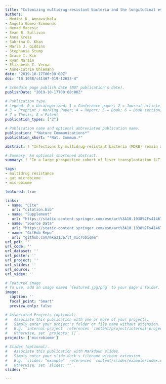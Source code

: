 ```yaml
---
title: "Colonizing multidrug-resistant bacteria and the longitudinal evolution of the intestinal microbiome after liver transplantation"
authors:
- Medini K. Annavajhala
- Angela Gomez-Simmonds
- Nenad Macesic
- Sean B. Sullivan
- Anna Kress
- Sabrina D. Khan
- Marla J. Giddins
- Stephania Stump
- Grace I. Kim
- Ryan Narain
- Elizabeth C. Verna
- Anne-Catrin Uhlemann
date: "2019-10-17T00:00:00Z"
doi: "10.1038/s41467-019-12633-4"

# Schedule page publish date (NOT publication's date).
publishDate: "2019-10-17T00:00:00Z"

# Publication type.
# Legend: 0 = Uncategorized; 1 = Conference paper; 2 = Journal article;
# 3 = Preprint / Working Paper; 4 = Report; 5 = Book; 6 = Book section;
# 7 = Thesis; 8 = Patent
publication_types: ["2"]

# Publication name and optional abbreviated publication name.
publication: "*Nature Communications*"
publication_short: "*Nat. Commun.*"

abstract: ! "Infections by multidrug-resistant bacteria (MDRB) remain a leading cause of morbidity and mortality after liver transplantation (LT). Gut dysbiosis characteristic of end-stage liver disease may predispose patients to intestinal MDRB colonization and infection, in turn exacerbating dysbiosis. However, relationships between MDRB colonization and dysbiosis after LT remain unclear. We prospectively recruited 177 adult patients undergoing LT at a single tertiary care center. 16S V3-V4 rRNA sequencing was performed on 723 fecal samples collected pre-LT and periodically until one-year post-LT to test whether MDRB colonization was associated with decreased microbiome diversity. In multivariate linear mixed-effect models, MDRB colonization predicts reduced Shannon α-diversity, after controlling for underlying liver disease, antibiotic exposures, and clinical complications. Importantly, pre-LT microbial markers predict subsequent colonization by MDRB. Our results suggest MDRB colonization as a major, previously unrecognized, marker of persistent dysbiosis. Therapeutic approaches accounting for microbial and clinical factors are needed to address post-transplant microbiome health."

# Summary. An optional shortened abstract.
summary: ! "In a large prospective cohort of liver transplantation (LT) recipients, we identify associations between colonization by multidrug-resistant bacteria (MDRB) and microbiome dysbiosis pre- and post-LT, suggesting colonizing MDRB as an important target for microbiome-informed therapeutic approaches post-LT."

tags:
- multidrug resistance
- gut microbiome
- microbiome

featured: true

links:
 - name: "Cite"
   url: "citation.bib"
 - name: "Supplement"
   url: "https://static-content.springer.com/esm/art%3A10.1038%2Fs41467-019-12633-4/MediaObjects/41467_2019_12633_MOESM1_ESM.pdf"
 - name: "Source Data"
   url: "https://static-content.springer.com/esm/art%3A10.1038%2Fs41467-019-12633-4/MediaObjects/41467_2019_12633_MOESM29_ESM.zip"
 - name: "GitHub Repo"
   url: "github.com/mka2136/lt_microbiome" 
url_pdf: ''
url_code: ''
url_dataset: ''
url_poster: ''
url_project: ''
url_slides: ''
url_source: ''
url_video: ''

# Featured image
# To use, add an image named `featured.jpg/png` to your page's folder. 
image:
  caption: ''
  focal_point: "Smart"
  preview_only: false

# Associated Projects (optional).
#   Associate this publication with one or more of your projects.
#   Simply enter your project's folder or file name without extension.
#   E.g. `internal-project` references `content/project/internal-project/index.md`.
#   Otherwise, set `projects: []`.
projects: ['microbiome']

# Slides (optional).
#   Associate this publication with Markdown slides.
#   Simply enter your slide deck's filename without extension.
#   E.g. `slides: "example"` references `content/slides/example/index.md`.
#   Otherwise, set `slides: ""`.
slides: ""

---
```

